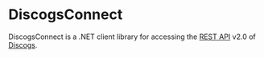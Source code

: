 DiscogsConnect
==============

DiscogsConnect is a .NET client library for accessing the [REST API](http://www.discogs.com/developers) v2.0 of [Discogs](http://www.discogs.com).
